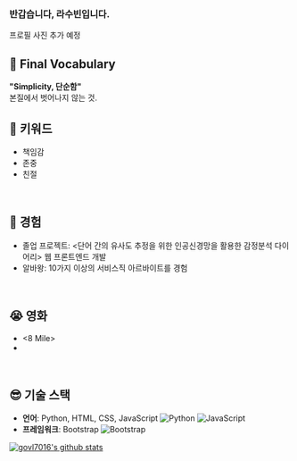 ### 반갑습니다, 라수빈입니다.
프로필 사진 추가 예정

## 🤩 Final Vocabulary
**"Simplicity, 단순함"**<br />
본질에서 벗어나지 않는 것.
<br />

## 🤔 키워드
- 책임감
- 존중
- 친절
<br />

## 🤗 경험 
- 졸업 프로젝트: <단어 간의 유사도 추정을 위한 인공신경망을 활용한 감정분석 다이어리> 웹 프론트엔드 개발
- 알바왕: 10가지 이상의 서비스직 아르바이트를 경험
<br />

## 😭 영화
- <8 Mile>
-
<br />

## 😎 기술 스택
- **언어**: Python, HTML, CSS, JavaScript
![Python](https://img.shields.io/badge/-Python-3776AB?style=flat&logo=python&logoColor=white)
![JavaScript](https://img.shields.io/badge/-JavaScript-F7DF1E?style=flat&logo=javascript&logoColor=black)
- **프레임워크**: Bootstrap
![Bootstrap](https://img.shields.io/badge/Bootstrap-7952B3?style=flat-square&logo=bootstrap&logoColor=white)


[![govl7016's github stats](https://github-readme-stats.vercel.app/api?username=govl7016&show_icons=true)](https://github.com/govl7016/govl7016)

